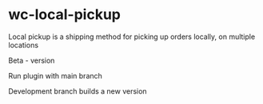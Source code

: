 # wc-local-pickup

Local pickup is a shipping method for picking up orders locally, on multiple locations

Beta - version

Run plugin with main branch

Development branch builds a new version
